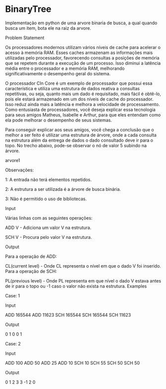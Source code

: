 # BinaryTree
Implementação em python de uma arvore binaria de busca, a qual quando busca um item, bota ele na raiz da arvore.


Problem Statement

Os processadores modernos utilizam vários níveis de cache para acelerar o acesso à memória RAM. Esses caches armazenam as informações mais utilizadas pelo processador, favorecendo consultas a posições de memória que se repetem durante a execução de um processo. Isso diminui a latência média entre o processador e a memória RAM, melhorando significativamente o desempenho geral do sistema.

O processador CIn Core é um exemplo de processador que possui essa característica e utiliza uma estrutura de dados reativa a consultas repetitivas, ou seja, quanto mais um dado é requisitado, mais fácil é obtê-lo, pois ele estará armazenado em um dos níveis de cache do processador. Isso reduz ainda mais a latência e melhora a velocidade de processamento. Como entusiasta de processadores, você deseja explicar essa tecnologia para seus amigos Matheus, Isabelle e Arthur, para que eles entendam como ela pode melhorar o desempenho de seus sistemas.

Para conseguir explicar aos seus amigos, você chega a conclusão que o melhor a ser feito é utilizar uma estrutura de árvore, onde a cada consulta na estrutura além da entrega de dados o dado consultado deve ir para o topo. No trecho abaixo, pode-se observar o nó de valor 5 subindo na árvore.

arvore1

Observações:

1: A entrada não terá elementos repetidos.

2: A estrutura a ser utilizada é a árvore de busca binária.

3: Não é permitido o uso de bibliotecas.

Input

Várias linhas com as seguintes operações:

ADD V - Adiciona um valor V na estrutura.

SCH V - Procura pelo valor V na estrutura.

Output

Para a operação de ADD:

CL(current level) - Onde CL representa o nível em que o dado V foi inserido.
Para a operação de SCH:

PL(previous level) - Onde PL representa em que nível o dado V estava antes de ir para o topo ou -1 caso o valor não exista na estrutura.
Examples

Case: 1

Input

ADD 165544
ADD 11623
SCH 165544
SCH 165544
SCH 11623

Output

0
1
0
0
1

Case: 2

Input

ADD 100
ADD 50
ADD 25
ADD 10
SCH 10
SCH 55
SCH 50
SCH 50

Output

0
1
2
3
3
-1
2
0
